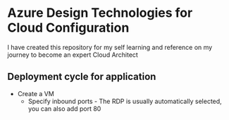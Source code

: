 # Azure Design Technologies for Cloud Configuration

I have created this repository for my self learning and reference on my journey to become an expert Cloud Architect

## Deployment cycle for application

- Create a VM
    - Specify inbound ports - The RDP is usually automatically selected, you can also add port 80